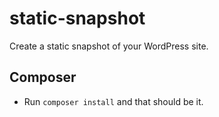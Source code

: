 # static-snapshot

Create a static snapshot of your WordPress site.

## Composer

- Run `composer install` and that should be it.
